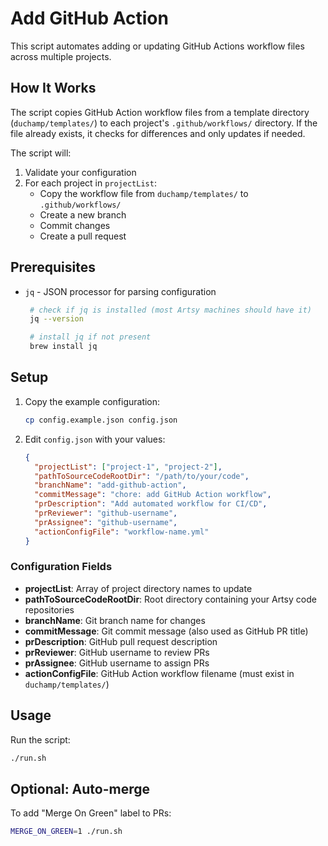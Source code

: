 # Add GitHub Action

This script automates adding or updating GitHub Actions workflow files across multiple projects.

## How It Works

The script copies GitHub Action workflow files from a template directory (`duchamp/templates/`) to each project's `.github/workflows/` directory. If the file already exists, it checks for differences and only updates if needed.

The script will:
1. Validate your configuration
2. For each project in `projectList`:
   - Copy the workflow file from `duchamp/templates/` to `.github/workflows/`
   - Create a new branch
   - Commit changes
   - Create a pull request


## Prerequisites

- `jq` - JSON processor for parsing configuration
  ```bash
   # check if jq is installed (most Artsy machines should have it)
   jq --version

   # install jq if not present
   brew install jq
  ```

## Setup

1. Copy the example configuration:
   ```bash
   cp config.example.json config.json
   ```

2. Edit `config.json` with your values:
   ```json
   {
     "projectList": ["project-1", "project-2"],
     "pathToSourceCodeRootDir": "/path/to/your/code",
     "branchName": "add-github-action",
     "commitMessage": "chore: add GitHub Action workflow",
     "prDescription": "Add automated workflow for CI/CD",
     "prReviewer": "github-username",
     "prAssignee": "github-username",
     "actionConfigFile": "workflow-name.yml"
   }
   ```

### Configuration Fields

- **projectList**: Array of project directory names to update
- **pathToSourceCodeRootDir**: Root directory containing your Artsy code repositories
- **branchName**: Git branch name for changes
- **commitMessage**:  Git commit message (also used as GitHub PR title)
- **prDescription**: GitHub pull request description
- **prReviewer**: GitHub username to review PRs
- **prAssignee**: GitHub username to assign PRs
- **actionConfigFile**: GitHub Action workflow filename (must exist in `duchamp/templates/`)

## Usage

Run the script:
```bash
./run.sh
```

## Optional: Auto-merge

To add "Merge On Green" label to PRs:
```bash
MERGE_ON_GREEN=1 ./run.sh
```
